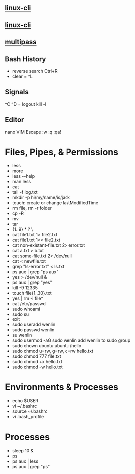 ## [linux-cli](http://bit.ly/linux-cli)
## [linux-cli](https://btholt.github.io/complete-intro-to-linux-and-the-cli/)
## [multipass](https://multipass.run/)

## Bash History
* reverse search Ctrl+R
* clear = ^L

## Signals
^C 
^D = logout
kill -l

## Editor
nano
VIM Escape  :w :q :qa!

# Files, Pipes, & Permissions
* less 
* more
* less --help
* man less
* cat   
* tail -f log.txt
* mkdir -p hi/my/name/is/jack
* touch: create or change lastModifiedTime
* rm file, rm -r folder 
* cp -R
* mv  
* tar
* {1..9} * ? \
* cat file1.txt 1> file2.txt
* cat file1.txt 1>> file2.txt
* cat non-existant-file.txt 2> error.txt
* cat a.txt > b.txt
* cat some-file.txt 2> /dev/null
* cat < newfile.txt
* grep "ls-error.txt" < ls.txt
* ps aux | grep "ps aux"
* yes > /dev/null &
* ps aux | grep "yes"
* kill -9 12335
* touch file{1..30}.txt
* yes | rm -i file*
* cat /etc/passwd
* sudo whoami
* sudo su
* exit
* sudo useradd wenlin
* sudo passwd wenlin
* su wenlin
* sudo usermod -aG sudo wenlin   add wenlin to sudo group
* sudo chown ubuntu:ubuntu /hello
* sudo chmod u=rw, g=rw, o=rw hello.txt
* sudo chmod 777 file.txt  
* sudo chmod +x hello.txt
* sudo chmod -w hello.txt

# Environments & Processes
  * echo $USER
  * vi ~/.bashrc
  * source ~/.bashrc 
  * vi .bash_profile

# Processes
  * sleep 10 &
  * ps
  * ps aux | less
  * ps aux | grep "ps"
  